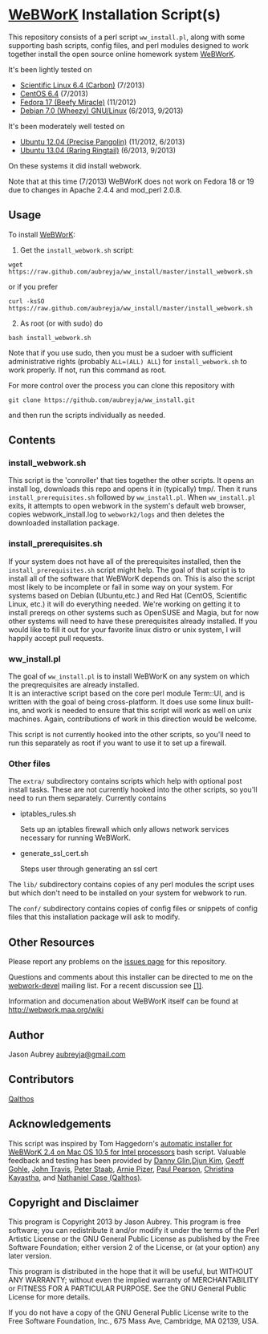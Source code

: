 [WeBWorK](https://github.com/openwebwork) Installation Script(s)
===============================================================

This repository consists of a perl script `ww_install.pl`, along with some supporting bash scripts, 
config files, and perl modules designed to work together install the open source online homework system 
[WeBWorK](https://github.com/openwebwork).

It's been lightly tested on

* [Scientific Linux 6.4 (Carbon)](https://www.scientificlinux.org/distributions/6x/6.4/) (7/2013)
* [CentOS 6.4](http://wiki.centos.org/Download) (7/2013)
* [Fedora 17 (Beefy Miracle)](http://docs.fedoraproject.org/en-US/Fedora/17/html/Release_Notes/) (11/2012)
* [Debian 7.0 (Wheezy) GNU/Linux](http://www.debian.org/releases/wheezy/) (6/2013, 9/2013)

It's been moderately well tested on

* [Ubuntu 12.04 (Precise Pangolin)](http://releases.ubuntu.com/precise/) (11/2012, 6/2013)
* [Ubuntu 13.04 (Raring Ringtail)](http://releases.ubuntu.com/raring/) (6/2013, 9/2013)

On these systems it did install webwork. 

Note that at this time (7/2013) WeBWorK does not work on Fedora 18 or 19 due to
changes in Apache 2.4.4 and mod_perl 2.0.8.

Usage
-------

To install [WeBWorK](https://github.com/openwebwork):

1. Get the `install_webwork.sh` script:

  `wget https://raw.github.com/aubreyja/ww_install/master/install_webwork.sh`
  
  or if you prefer
  
  `curl -ksSO https://raw.github.com/aubreyja/ww_install/master/install_webwork.sh`

2. As root (or with sudo) do

  `bash install_webwork.sh`

Note that if you use sudo, then you must be a sudoer with sufficient administrative rights 
(probably `ALL=(ALL) ALL`) for `install_webwork.sh` to work properly. If not, run this command as root.

For more control over the process you can clone this repository with

`git clone https://github.com/aubreyja/ww_install.git`

and then run the scripts individually as needed.

Contents
--------

### install_webwork.sh

This script is the 'conroller' that ties together the other scripts.  It opens an install log, downloads this
repo and opens it in (typically) tmp/.  Then it runs `install_prerequisites.sh` followed by `ww_install.pl`.
When `ww_install.pl` exits, it attempts to open webwork in the system's default web browser, copies 
webwork_install.log to `webwork2/logs` and then deletes the downloaded installation package.

### install_prerequisites.sh

If your system does not have all of the prerequisites installed, then the `install_prerequisites.sh` script 
might help.  The goal of that script is to install all of the software that WeBWorK depends on. This is also
the script most likely to be incomplete or fail in some way on your system.  For systems based on Debian 
(Ubuntu,etc.) and Red Hat (CentOS, Scientific Linux, etc.) it will do everything needed. We're working 
on getting it to install prereqs on other systems such as OpenSUSE and Magia, but for now other systems will 
need to have these prerequisites already installed.  If you would like to fill it out for your favorite 
linux distro or unix system, I will happily accept pull requests.

### ww_install.pl

The goal of `ww_install.pl` is to install WeBWorK on any system on which the preqrequisites are already installed.  
It is an interactive script based on the core perl module Term::UI, and is written with the goal of being 
cross-platform.  It does use some linux built-ins, and work is needed to ensure that this script will work as 
well on unix machines. Again, contributions of work in this direction would be welcome.

This script is not currently hooked into the other scripts, so you'll need to run this separately as root if you
want to use it to set up a firewall.

### Other files

The `extra/` subdirectory contains scripts which help with optional post install tasks.  These are not currently hooked 
into the other scripts, so you'll need to run them separately.  Currently contains
* iptables_rules.sh 

  Sets up an iptables firewall which only allows network services necessary for running WeBWorK.

* generate_ssl_cert.sh

  Steps user through generating an ssl cert

The `lib/` subdirectory contains copies of any perl modules the script uses but which don't need to be installed on your
system for webwork to run.

The `conf/` subdirectory contains copies of config files or snippets of config files that this installation package
will ask to modify.

Other Resources
----------------

Please report any problems on the [issues page](https://github.com/aubreyja/ww_install/issues?state=open) for this
repository.

Questions and comments about this installer can be directed to me on the [webwork-devel](http://webwork.maa.org/mailman/listinfo/webwork-devel)
mailing list. For a recent discussion see [[1]](http://webwork.maa.org/pipermail/webwork-devel/2013-June/001089.html).

Information and documenation about WeBWorK itself can be found at http://webwork.maa.org/wiki

Author
--------

Jason Aubrey <aubreyja@gmail.com>

Contributors
------------

[Qalthos](https://github.com/Qalthos)

Acknowledgements
----------------

This script was inspired by Tom Haggedorn's [automatic installer for WeBWorK 2.4 on Mac OS 10.5 for Intel processors](http://webwork.maa.org/wiki/Automatic_Installer_for_2.4_on_Mac_OS_10.5_for_Intel_processors) bash script.
Valuable feedback and testing has been provided by [Danny Glin](https://github.com/dlglin),[Djun Kim](https://github.com/djun-kim),
[Geoff Gohle](https://github.com/goehle), [John Travis](https://github.com/drjt), [Peter Staab](https://github.com/pstaabp),
[Arnie Pizer](https://github.com/apizer), [Paul Pearson](https://github.com/paultpearson), [Christina Kayastha](https://github.com/christinakayastha), and
[Nathaniel Case (Qalthos)](https://github.com/Qalthos).

Copyright and Disclaimer
-------------------------

This program is Copyright 2013 by Jason Aubrey.  This program is
free software; you can redistribute it and/or modify it under the terms
of the Perl Artistic License or the GNU General Public License as
published by the Free Software Foundation; either version 2 of the
License, or (at your option) any later version.

This program is distributed in the hope that it will be useful, but
WITHOUT ANY WARRANTY; without even the implied warranty of
MERCHANTABILITY or FITNESS FOR A PARTICULAR PURPOSE.  See the GNU
General Public License for more details.

If you do not have a copy of the GNU General Public License write to
the Free Software Foundation, Inc., 675 Mass Ave, Cambridge, MA 02139,
USA.

